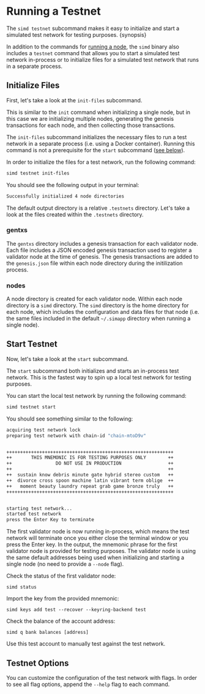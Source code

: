 <!--
order: 7
-->

# Running a Testnet

The `simd testnet` subcommand makes it easy to initialize and start a simulated test network for testing purposes. {synopsis}

In addition to the commands for [running a node](./run-node.html), the `simd` binary also includes a `testnet` command that allows you to start a simulated test network in-process or to initialize files for a simulated test network that runs in a separate process.

## Initialize Files

First, let's take a look at the `init-files` subcommand.

This is similar to the `init` command when initializing a single node, but in this case we are initializing multiple nodes, generating the genesis transactions for each node, and then collecting those transactions.

The `init-files` subcommand initializes the necessary files to run a test network in a separate process (i.e. using a Docker container). Running this command is not a prerequisite for the `start` subcommand ([see below](#start-testnet)).

In order to initialize the files for a test network, run the following command:

```bash
simd testnet init-files
```

You should see the following output in your terminal:

```bash
Successfully initialized 4 node directories
```

The default output directory is a relative `.testnets` directory. Let's take a look at the files created within the `.testnets` directory.

### gentxs

The `gentxs` directory includes a genesis transaction for each validator node. Each file includes a JSON encoded genesis transaction used to register a validator node at the time of genesis. The genesis transactions are added to the `genesis.json` file within each node directory during the initilization process.

### nodes

A node directory is created for each validator node. Within each node directory is a `simd` directory. The `simd` directory is the home directory for each node, which includes the configuration and data files for that node (i.e. the same files included in the default `~/.simapp` directory when running a single node).

## Start Testnet

Now, let's take a look at the `start` subcommand.

The `start` subcommand both initializes and starts an in-process test network. This is the fastest way to spin up a local test network for testing purposes.

You can start the local test network by running the following command:

```bash
simd testnet start
```

You should see something similar to the following:

```bash
acquiring test network lock
preparing test network with chain-id "chain-mtoD9v"


+++++++++++++++++++++++++++++++++++++++++++++++++++++++++++++
++       THIS MNEMONIC IS FOR TESTING PURPOSES ONLY        ++
++                DO NOT USE IN PRODUCTION                 ++
++                                                         ++
++  sustain know debris minute gate hybrid stereo custom   ++
++  divorce cross spoon machine latin vibrant term oblige  ++
++   moment beauty laundry repeat grab game bronze truly   ++
+++++++++++++++++++++++++++++++++++++++++++++++++++++++++++++


starting test network...
started test network
press the Enter Key to terminate
```

The first validator node is now running in-process, which means the test network will terminate once you either close the terminal window or you press the Enter key. In the output, the mnemonic phrase for the first validator node is provided for testing purposes. The validator node is using the same default addresses being used when initializing and starting a single node (no need to provide a `--node` flag).

Check the status of the first validator node:

```
simd status
```

Import the key from the provided mnemonic:

```
simd keys add test --recover --keyring-backend test
```

Check the balance of the account address:

```
simd q bank balances [address]
```

Use this test account to manually test against the test network.

## Testnet Options

You can customize the configuration of the test network with flags. In order to see all flag options, append the `--help` flag to each command.

